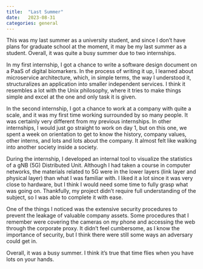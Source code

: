 ```yaml
---
title:  "Last Summer"
date:   2023-08-31
categories: general
---
```


This was my last summer as a university student, and since I don’t have plans for graduate school at the moment, it may be my last summer as a student. Overall, it was quite a busy summer due to two internships.

In my first internship, I got a chance to write a software design document on a PaaS of digital biomarkers. In the process of writing it up, I learned about microservice architecture, which, in simple terms, the way I understood it, structuralizes an application into smaller independent services. I think it resembles a lot with the Unix philosophy, where it tries to make things simple and excel at the one and only task it is given.

In the second internship, I got a chance to work at a company with quite a scale, and it was my first time working surrounded by so many people. It was certainly very different from my previous internships. In other internships, I would just go straight to work on day 1, but on this one, we spent a week on orientation to get to know the history, company values, other interns, and lots and lots about the company. It almost felt like walking into another society inside a society.

During the internship, I developed an internal tool to visualize the statistics of a gNB (5G) Distributed Unit. Although I had taken a course in computer networks, the materials related to 5G were in the lower layers (link layer and physical layer) than what I was familiar with. I liked it a lot since it was very close to hardware, but I think I would need some time to fully grasp what was going on. Thankfully, my project didn’t require full understanding of the subject, so I was able to complete it with ease.

One of the things I noticed was the extensive security procedures to prevent the leakage of valuable company assets. Some procedures that I remember were covering the cameras on my phone and accessing the web through the corporate proxy. It didn’t feel cumbersome, as I know the importance of security, but I think there were still some ways an adversary could get in.

Overall, it was a busy summer. I think it’s true that time flies when you have lots on your hands.